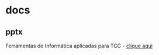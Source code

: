# docs

## pptx
Ferramentas de Informática aplicadas para TCC - [clique aqui](slides/informatica_tcc_2020-09-21.pptx)
